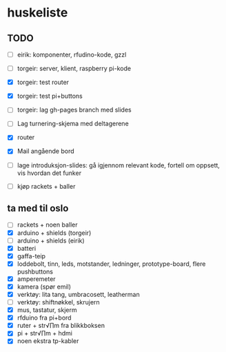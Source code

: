  # huskeliste

## TODO

- [ ] eirik: komponenter, rfudino-kode, gzzl
- [ ] torgeir: server, klient, raspberry pi-kode
- [x] torgeir: test router
- [x] torgeir: test pi+buttons
- [ ] torgeir: lag gh-pages branch med slides
- [ ] Lag turnering-skjema med deltagerene
- [x] router
- [x] Mail angående bord

- [ ] lage introduksjon-slides: gå igjennom relevant kode, fortell om oppsett, vis hvordan det funker
- [ ] kjøp rackets + baller

## ta med til oslo

- [ ] rackets + noen baller
- [x] arduino + shields (torgeir)
- [ ] arduino + shields (eirik)
- [x] batteri
- [x] gaffa-teip
- [x] loddebolt, tinn, leds, motstander, ledninger, prototype-board, flere pushbuttons
- [x] amperemeter
- [x] kamera (spør emil)
- [x] verktøy: lita tang, umbracosett, leatherman
- [ ] verktøy: shiftnøkkel, skrujern
- [x] mus, tastatur, skjerm
- [x] rfduino fra pi+bord
- [x] ruter + str√∏m fra blikkboksen
- [x] pi + str√∏m + hdmi
- [x] noen ekstra tp-kabler
